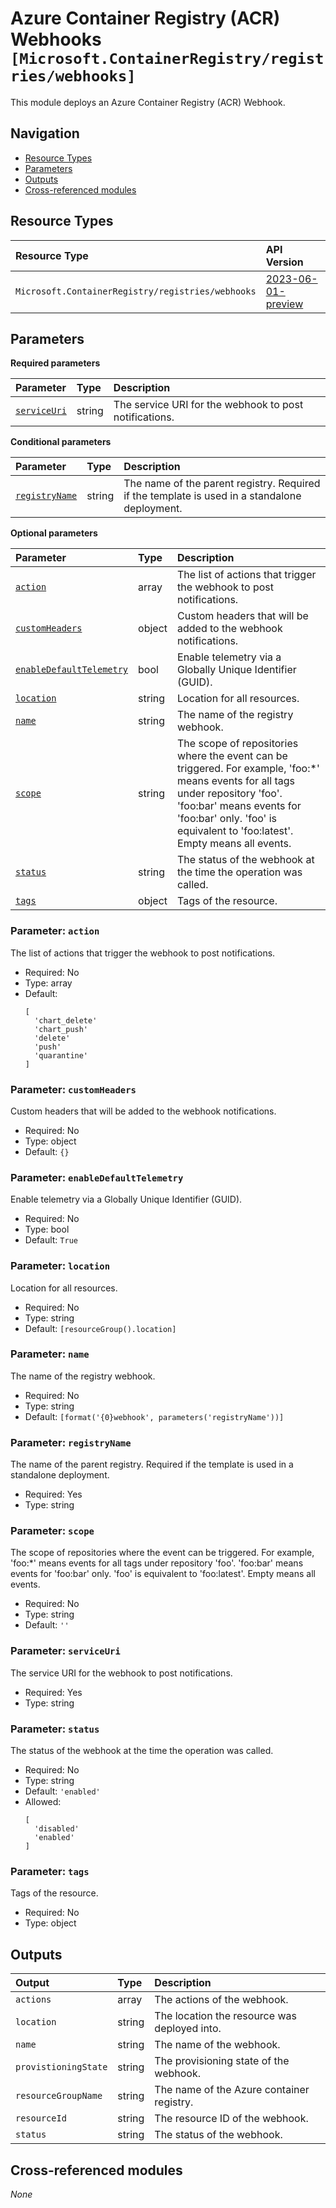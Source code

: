 # Azure Container Registry (ACR) Webhooks `[Microsoft.ContainerRegistry/registries/webhooks]`

This module deploys an Azure Container Registry (ACR) Webhook.

## Navigation

- [Resource Types](#Resource-Types)
- [Parameters](#Parameters)
- [Outputs](#Outputs)
- [Cross-referenced modules](#Cross-referenced-modules)

## Resource Types

| Resource Type | API Version |
| :-- | :-- |
| `Microsoft.ContainerRegistry/registries/webhooks` | [2023-06-01-preview](https://learn.microsoft.com/en-us/azure/templates/Microsoft.ContainerRegistry/registries/webhooks) |

## Parameters

**Required parameters**

| Parameter | Type | Description |
| :-- | :-- | :-- |
| [`serviceUri`](#parameter-serviceuri) | string | The service URI for the webhook to post notifications. |

**Conditional parameters**

| Parameter | Type | Description |
| :-- | :-- | :-- |
| [`registryName`](#parameter-registryname) | string | The name of the parent registry. Required if the template is used in a standalone deployment. |

**Optional parameters**

| Parameter | Type | Description |
| :-- | :-- | :-- |
| [`action`](#parameter-action) | array | The list of actions that trigger the webhook to post notifications. |
| [`customHeaders`](#parameter-customheaders) | object | Custom headers that will be added to the webhook notifications. |
| [`enableDefaultTelemetry`](#parameter-enabledefaulttelemetry) | bool | Enable telemetry via a Globally Unique Identifier (GUID). |
| [`location`](#parameter-location) | string | Location for all resources. |
| [`name`](#parameter-name) | string | The name of the registry webhook. |
| [`scope`](#parameter-scope) | string | The scope of repositories where the event can be triggered. For example, 'foo:*' means events for all tags under repository 'foo'. 'foo:bar' means events for 'foo:bar' only. 'foo' is equivalent to 'foo:latest'. Empty means all events. |
| [`status`](#parameter-status) | string | The status of the webhook at the time the operation was called. |
| [`tags`](#parameter-tags) | object | Tags of the resource. |

### Parameter: `action`

The list of actions that trigger the webhook to post notifications.
- Required: No
- Type: array
- Default:
  ```Bicep
  [
    'chart_delete'
    'chart_push'
    'delete'
    'push'
    'quarantine'
  ]
  ```

### Parameter: `customHeaders`

Custom headers that will be added to the webhook notifications.
- Required: No
- Type: object
- Default: `{}`

### Parameter: `enableDefaultTelemetry`

Enable telemetry via a Globally Unique Identifier (GUID).
- Required: No
- Type: bool
- Default: `True`

### Parameter: `location`

Location for all resources.
- Required: No
- Type: string
- Default: `[resourceGroup().location]`

### Parameter: `name`

The name of the registry webhook.
- Required: No
- Type: string
- Default: `[format('{0}webhook', parameters('registryName'))]`

### Parameter: `registryName`

The name of the parent registry. Required if the template is used in a standalone deployment.
- Required: Yes
- Type: string

### Parameter: `scope`

The scope of repositories where the event can be triggered. For example, 'foo:*' means events for all tags under repository 'foo'. 'foo:bar' means events for 'foo:bar' only. 'foo' is equivalent to 'foo:latest'. Empty means all events.
- Required: No
- Type: string
- Default: `''`

### Parameter: `serviceUri`

The service URI for the webhook to post notifications.
- Required: Yes
- Type: string

### Parameter: `status`

The status of the webhook at the time the operation was called.
- Required: No
- Type: string
- Default: `'enabled'`
- Allowed:
  ```Bicep
  [
    'disabled'
    'enabled'
  ]
  ```

### Parameter: `tags`

Tags of the resource.
- Required: No
- Type: object


## Outputs

| Output | Type | Description |
| :-- | :-- | :-- |
| `actions` | array | The actions of the webhook. |
| `location` | string | The location the resource was deployed into. |
| `name` | string | The name of the webhook. |
| `provistioningState` | string | The provisioning state of the webhook. |
| `resourceGroupName` | string | The name of the Azure container registry. |
| `resourceId` | string | The resource ID of the webhook. |
| `status` | string | The status of the webhook. |

## Cross-referenced modules

_None_
